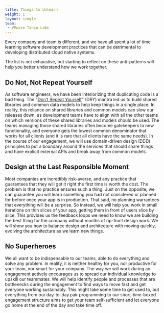 ```yaml
---
title: Things to Unlearn
weight: 1
layout: single
team:
 - VMware Tanzu Labs
---
```


Every company and team is different, and we have all spent a lot of time learning software development practices that can be detrimental to developing distributed cloud native systems. 

The list is not exhaustive, but starting to reflect on these anti-patterns will help you better understand how we work together.

## Do Not, Not Repeat Yourself

As software engineers, we have been interiorizing that duplicating code is a bad thing. The "[Don't Repeat Yourself](https://en.wikipedia.org/wiki/Don%27t_repeat_yourself)" (DRY) mantra led us to build shared libraries and common data models to help keep things in a single place.  In reality, this reliance on shared libraries and common models can slow our releases down, as development teams have to align with all the other teams on which versions of these shared libraries and models should be used. The teams managing those shared libraries often become gatekeepers to new functionality, and everyone gets the lowest common denominator that works for all clients (and it is rare that all clients have the same needs).
In the course of our engagement, we will use domain-driven design (DDD) principles to put a boundary around the services that should share things and have explicit external APIs and break away from common models.

## Design at the Last Responsible Moment

Most companies are incredibly risk-averse, and any practice that guarantees that they will get it right the first time is worth the cost. The problem is that no practice ensures such a thing. Just on the opposite, we can guarantee you will learn something you had not considered or planned for before once your app is in production.
That said, no planning warrantees that everything will be a surprise. So instead, we will help you work in small iterations on thin slices of your app, getting them in front of users slice by slice. This provides us the feedback loops we need to know we are building the best thing for the company without months of up-front design work. We will show you how to balance design and architecture with moving quickly, evolving the architecture as we learn new things.

## No Superheroes

We all want to be indispensable to our teams, able to do everything and solve any problem. In reality, it is neither healthy for you, nor productive for your team, nor smart for your company.
The way we will work during an engagement actively encourages us to spread our individual knowledge to upskill our teammates. We will help identify people and processes that are bottlenecks during the engagement to find ways to move fast and get everyone working sustainably. This might take some time to get used to, but everything from our day-to-day pair programming to our short-time-boxed engagement structure aims to get your team self-sufficient and let everyone go home at the end of the day and take time off.

